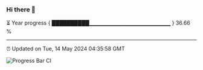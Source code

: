 ### Hi there 👋

⏳ Year progress { ██████████▁▁▁▁▁▁▁▁▁▁▁▁▁▁▁▁▁▁▁▁ } 36.66 %

---

⏰ Updated on Tue, 14 May 2024 04:35:58 GMT

![Progress Bar CI](https://github.com/IshwaranRudhara/GIT-ACTION/workflows/Progress%20Bar%20CI/badge.svg)
